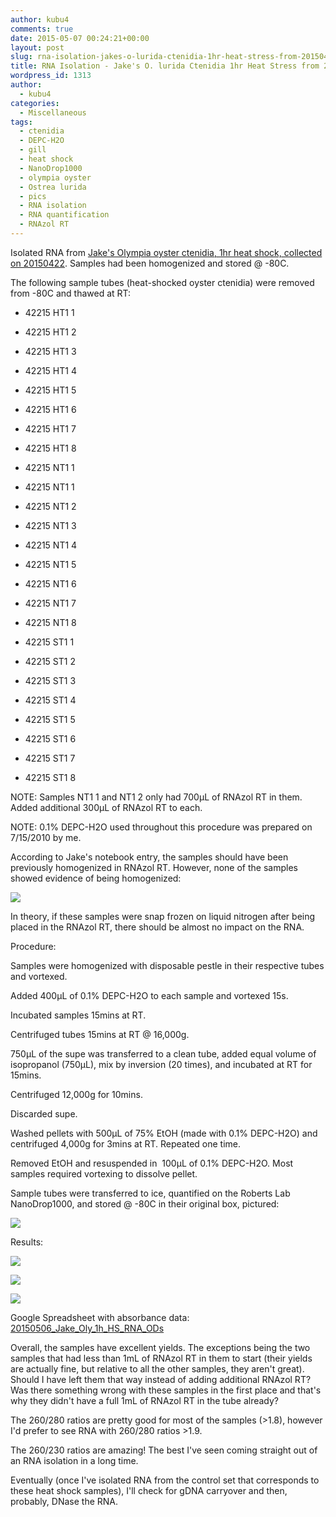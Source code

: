 ```yaml
---
author: kubu4
comments: true
date: 2015-05-07 00:24:21+00:00
layout: post
slug: rna-isolation-jakes-o-lurida-ctenidia-1hr-heat-stress-from-20150422
title: RNA Isolation - Jake's O. lurida Ctenidia 1hr Heat Stress from 20150422
wordpress_id: 1313
author:
  - kubu4
categories:
  - Miscellaneous
tags:
  - ctenidia
  - DEPC-H2O
  - gill
  - heat shock
  - NanoDrop1000
  - olympia oyster
  - Ostrea lurida
  - pics
  - RNA isolation
  - RNA quantification
  - RNAzol RT
---
```


Isolated RNA from [Jake's Olympia oyster ctenidia, 1hr heat shock, collected on 20150422](https://heareresearch.blogspot.com/2015/04/4-22-2015-heatmechanical-shock.html). Samples had been homogenized and stored @ -80C.

The following sample tubes (heat-shocked oyster ctenidia) were removed from -80C and thawed at RT:




    
  * 42215 HT1 1

    
  * 42215 HT1 2

    
  * 42215 HT1 3

    
  * 42215 HT1 4

    
  * 42215 HT1 5

    
  * 42215 HT1 6

    
  * 42215 HT1 7

    
  * 42215 HT1 8

    
  * 42215 NT1 1

    
  * 42215 NT1 1

    
  * 42215 NT1 2

    
  * 42215 NT1 3

    
  * 42215 NT1 4

    
  * 42215 NT1 5

    
  * 42215 NT1 6

    
  * 42215 NT1 7

    
  * 42215 NT1 8

    
  * 42215 ST1 1

    
  * 42215 ST1 2

    
  * 42215 ST1 3

    
  * 42215 ST1 4

    
  * 42215 ST1 5

    
  * 42215 ST1 6

    
  * 42215 ST1 7

    
  * 42215 ST1 8



NOTE: Samples NT1 1 and NT1 2 only had 700μL of RNAzol RT in them. Added additional 300μL of RNAzol RT to each.

NOTE: 0.1% DEPC-H2O used throughout this procedure was prepared on 7/15/2010 by me.

According to Jake's notebook entry, the samples should have been previously homogenized in RNAzol RT. However, none of the samples showed evidence of being homogenized:

[![](https://eagle.fish.washington.edu/Arabidopsis/Pics/20150506_Oly_tissue_RNAzol.JPG)](http://eagle.fish.washington.edu/Arabidopsis/Pics/20150506_Oly_tissue_RNAzol.JPG)



In theory, if these samples were snap frozen on liquid nitrogen after being placed in the RNAzol RT, there should be almost no impact on the RNA.



Procedure:

Samples were homogenized with disposable pestle in their respective tubes and vortexed.

Added 400μL of 0.1% DEPC-H2O to each sample and vortexed 15s.

Incubated samples 15mins at RT.

Centrifuged tubes 15mins at RT @ 16,000g.

750μL of the supe was transferred to a clean tube, added equal volume of isopropanol (750μL), mix by inversion (20 times), and incubated at RT for 15mins.

Centrifuged 12,000g for 10mins.

Discarded supe.

Washed pellets with 500μL of 75% EtOH (made with 0.1% DEPC-H2O) and centrifuged 4,000g for 3mins at RT. Repeated one time.

Removed EtOH and resuspended in  100μL of 0.1% DEPC-H2O. Most samples required vortexing to dissolve pellet.

Sample tubes were transferred to ice, quantified on the Roberts Lab NanoDrop1000, and stored @ -80C in their original box, pictured:

[![](https://eagle.fish.washington.edu/Arabidopsis/Pics/20150506_Jake_Oly_RNA_box.JPG)](http://eagle.fish.washington.edu/Arabidopsis/Pics/20150506_Jake_Oly_RNA_box.JPG)



Results:

[![](https://eagle.fish.washington.edu/Arabidopsis/20150506_Jake_Oly_1h_HS_RNA_ODs.JPG)](http://eagle.fish.washington.edu/Arabidopsis/20150506_Jake_Oly_1h_HS_RNA_ODs.JPG)

[![](https://eagle.fish.washington.edu/Arabidopsis/20150506_Jake_Oly_1h_HS_RNA_plots-01.JPG)](http://eagle.fish.washington.edu/Arabidopsis/20150506_Jake_Oly_1h_HS_RNA_plots-01.JPG)

[![](https://eagle.fish.washington.edu/Arabidopsis/20150506_Jake_Oly_1h_HS_RNA_plots-02.JPG)](http://eagle.fish.washington.edu/Arabidopsis/20150506_Jake_Oly_1h_HS_RNA_plots-02.JPG)



Google Spreadsheet with absorbance data: [20150506_Jake_Oly_1h_HS_RNA_ODs](https://docs.google.com/spreadsheets/d/1CKiWYWQjlAFirI2pyLZEhCx3UJIV_hAuUDM8FSi1cA4/edit?usp=sharing)

Overall, the samples have excellent yields. The exceptions being the two samples that had less than 1mL of RNAzol RT in them to start (their yields are actually fine, but relative to all the other samples, they aren't great). Should I have left them that way instead of adding additional RNAzol RT? Was there something wrong with these samples in the first place and that's why they didn't have a full 1mL of RNAzol RT in the tube already?

The 260/280 ratios are pretty good for most of the samples (>1.8), however I'd prefer to see RNA with 260/280 ratios >1.9.

The 260/230 ratios are amazing! The best I've seen coming straight out of an RNA isolation in a long time.

Eventually (once I've isolated RNA from the control set that corresponds to these heat shock samples), I'll check for gDNA carryover and then, probably, DNase the RNA.
